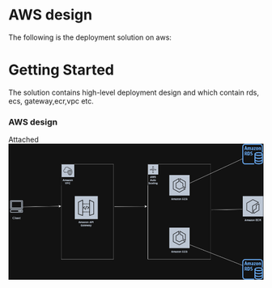 # AWS design

The following is the deployment solution on aws:

# Getting Started

The solution contains high-level deployment design and which contain rds, ecs, gateway,ecr,vpc etc.

### AWS design
Attached 
![img.png](aws-deployment.png)